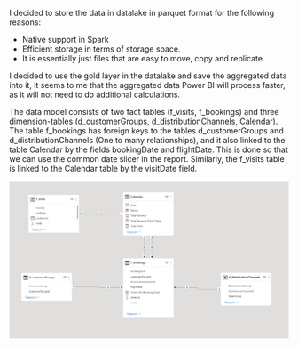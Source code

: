 I decided to store the data in datalake in parquet format for the following reasons:
- Native support in Spark
- Efficient storage in terms of storage space.
- It is essentially just files that are easy to move, copy and replicate.


I decided to use the gold layer in the datalake and save the aggregated data into it, it seems to me that the aggregated data Power BI will process faster, as it will not need to do additional calculations.

The data model consists of two fact tables (f_visits, f_bookings) and three dimension-tables (d_customerGroups, d_distributionChannels, Calendar).
The table f_bookings has foreign keys to the tables d_customerGroups and d_distributionChannels (One to many relationships), and it also linked to the table Calendar by the fields bookingDate and flightDate. This is done so that we can use the common date slicer in the report.
Similarly, the f_visits table is linked to the Calendar table by the visitDate field.


![img.png](img.png)